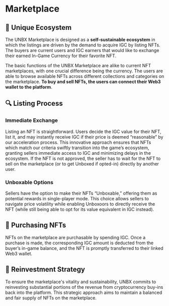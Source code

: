 # **Marketplace**


## **🎨 Unique Ecosystem**

The UNBX Marketplace is designed as a **self-sustainable ecosystem** in which the listings are driven by the demand to acquire IGC by listing NFTs. The buyers are current users and IGC earners that would like to exchange their earned In-Game Currency for their favorite NFT.

The basic functions of the UNBX Marketplace are alike to current NFT marketplaces, with one crucial difference being the currency. The users are able to browse available NFTs across different collections and categories on the marketplace. **To buy and sell NFTs, the users can connect their Web3 wallet to the platform**. 



## **🔍 Listing Process**

### **Immediate Exchange**

Listing an NFT is straightforward. Users decide the IGC value for their NFT, list it, and may instantly receive IGC if their price is deemed “reasonable” by our acceleration process. This innovative approach ensures that NFTs which match our criteria swiftly transition into the game’s ecosystem, granting sellers immediate access to IGC and minimizing delays in the ecosystem. If the NFT is not approved, the seller has to wait for the NFT to sell on the marketplace (or to get Unboxed if opted-in) directly by another user. 

### **Unboxable Options**

Sellers have the option to make their NFTs “Unboxable,” offering them as potential rewards in single-player mode. This choice allows sellers to navigate price volatility while enabling Unboxoors to directly receive the NFT (while still being able to opt for its value equivalent in IGC instead).


## **💸 Purchasing NFTs**

NFTs on the marketplace are purchasable by spending IGC. Once a purchase is made, the corresponding IGC amount is deducted from the buyer’s in-game balance, and the NFT is promptly transferred to their linked Web3 wallet.


## **🔄 Reinvestment Strategy**

To ensure the marketplace's vitality and sustainability, UNBX commits to reinvesting substantial portions of the revenue from cryptocurrency buy-ins back into the platform. This strategic approach aims to maintain a balanced and fair supply of NFTs on the marketplace.

